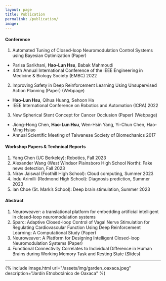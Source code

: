```yaml
---
layout: page
title: Publication
permalink: /publication/
image:
---
```

#### Conference
1. Automated Tuning of Closed-loop Neuromodulation Control Systems using Bayesian Optimization (Paper)
   
* Parisa Sarikhani, **Hao-Lun Hsu**, Babak Mahmoudi
* 44th Annual International Conference of the IEEE Engineering in Medicine & Biology Society (EMBC) 2022

2. Improving Safety in Deep Reinforcement Learning Using Unsupervised Action Planning (Paper) (Webpage)
   
* **Hao-Lun Hsu**, Qihua Huang, Sehoon Ha  
* IEEE International Conference on Robotics and Automation (ICRA) 2022

3. New Spherical Stent Concept for Cancer Occlusion (Paper) (Webpage)
   
* Jiong-Hong Chen, **Hao-Lun Hsu**, Wen-Hsin Yang, Yi-Chun Chen, Hao-Ming Hsiao
* Annual Scientific Meeting of Taiwanese Society of Biomechanics 2017
#### Workshop Papers & Technical Reports
1. Yang Chen (UC Berkeley): Robotics, Fall 2023
2. Alexander Wang (West Windsor Plainsboro High School North): Fake news detection, Fall 2023
3. Nirav Jaiswal (Foothill High School): Cloud computing, Summer 2023
4. Indu Arimilli (Redmond High School): Diagnosis prediction, Summer 2023
5. Ian Choe (St. Mark’s School): Deep brain stimulation, Summer 2023

#### Abstract

1. Neuroweaver: a translational platform for embedding artificial intelligent in closed-loop neuromodulation systems
2. Sparc: Adaptive Closed-loop Control of Vagal Nerve Stimulation for Regulating Cardiovascular Function Using Deep Reinforcement Learning: A Computational Study (Paper)
3. Neuroweaver: A Platform for Designing Intelligent Closed-loop Neuromodulation Systems (Paper)
4. Functional Connectivity Correlates to Individual Difference in Human Brains during Working Memory Task and Resting State (Slides) 

***

{% include image.html url="/assets/img/garden_oaxaca.jpeg" description="Jardín Etnobotánico de Oaxaca" %}
